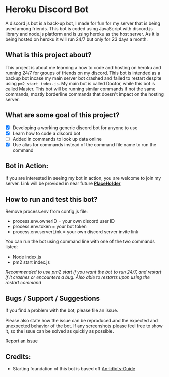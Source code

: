 # Heroku Discord Bot
A discord js bot is a back-up bot, I made for fun for my server that is being used among friends. This bot is coded using JavaScript with discord.js library and node.js platform and is using heroku as the host server. As it is being hosted on heroku it will run 24/7 but only for 23 days a month. 


## What is this project about?

 This project is about me learning a how to code and hosting on heroku and running 24/7 for groups of friends on my discord. This bot is intended as a backup bot incase my main server bot crashed and failed to restart despite using `pm2 start index.js`. My main bot is called Doctor, while this bot is called Master. This bot will be running similar commands if not the same commands, mostly borderline commands that doesn't impact on the hosting server.


## What are some goal of this project?

- [x] Developing a working generic discord bot for anyone to use
- [x] Learn how to code a discord bot
- [ ] Added in commands to look up data online
- [x] Use alias for commands instead of the command file name to run the command

## Bot in Action:
If you are interested in seeing my bot in action, you are welcome to join my server. Link will be provided in near future [**PlaceHolder**](https://github.com/ngbrandon1994/heroku-bot)

## How to run and test this bot?

Remove process.env from config.js file:
* process.env.ownerID = your own discord user ID
* process.env.token = your bot token
* process.env.serverLink = your own discord server invite link

You can run the bot using command line with one of the two commands listed:
* Node index.js
* pm2 start index.js

*Recommended to use pm2 start if you want the bot to run 24/7, and restart if it crashes or encounters a bug. Also able to restarts upon using the restart command*

## Bugs / Support / Suggestions

If you find a problem with the bot, please file an issue.

Please also state how the issue can be reproduced and the expected and unexpected behavior of the bot. If any screenshots please feel free to show it, so the issue can be solved as quickly as possible.

[Report an Issue](https://github.com/ngbrandon1994/heroku-bot/issues/new)

## Credits:
- Starting foundation of this bot is based off [An-Idiots-Guide](https://github.com/An-Idiots-Guide/guidebot)
